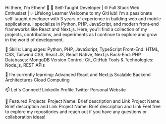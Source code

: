 Hi there, I'm Ethem! 👋
🚀 Self-Taught Developer | 🌐 Full Stack Web Enthusiast | 💡 Lifelong Learner
Welcome to my GitHub! I'm a passionate self-taught developer with 3 years of experience in building web and mobile applications. I specialize in Python, PHP, JavaScript, and modern front-end frameworks like React and Next.js. Here, you'll find a collection of my projects, contributions, and experiments as I continue to explore and grow in the world of development.

🌟 Skills:
Languages: Python, PHP, JavaScript, TypeScript
Front-End: HTML, CSS, Tailwind CSS, React JS, React Native, Next.js
Back-End: PHP
Databases: MongoDB
Version Control: Git, GitHub
Tools & Technologies: Node.js, REST APIs

🌱 I’m currently learning:
Advanced React and Next.js
Scalable Backend Architectures
Cloud Computing

📫 Let's Connect!
LinkedIn Profile
Twitter
Personal Website

📂 Featured Projects:
Project Name: Brief description and Link
Project Name: Brief description and Link
Project Name: Brief description and Link
Feel free to explore my repositories and reach out if you have any questions or collaboration ideas!
